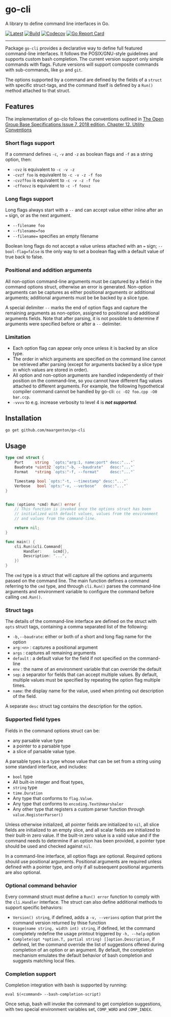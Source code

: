 # go-cli

A library to define command line interfaces in Go.

[![Latest](
  https://img.shields.io/github/v/tag/maargenton/go-cli?color=blue&label=latest&logo=go&logoColor=white&sort=semver)](
  https://pkg.go.dev/github.com/maargenton/go-cli)
[![Build](
  https://img.shields.io/github/workflow/status/maargenton/go-cli/build?label=build&logo=github&logoColor=aaaaaa)](
  https://github.com/maargenton/go-cli/actions?query=branch%3Amaster)
[![Codecov](
  https://img.shields.io/codecov/c/github/maargenton/go-cli?label=codecov&logo=codecov&logoColor=aaaaaa&token=1JFLIu042X)](
  https://codecov.io/gh/maargenton/go-cli)
[![Go Report Card](
  https://goreportcard.com/badge/github.com/maargenton/go-cli)](
  https://goreportcard.com/report/github.com/maargenton/go-cli)


---------------------------

Package `go-cli` provides a declarative way to define full featured command-line
interfaces. It follows the POSIX/GNU-style guidelines and supports custom bash
completion. The current version support only simple commands with flags. Future
versions will support composite commands with sub-commands, like `go` and `git`.

The options supported by a command are defined by the fields of a `struct` with
specific struct-tags, and the command itself is defined by a `Run()` method
attached to that struct.


## Features

The implementation of go-clo follows the conventions outlined in [The Open Group
    Base Specifications Issue 7, 2018 edition, Chapter 12. Utility
    Conventions](https://pubs.opengroup.org/onlinepubs/9699919799/basedefs/V1_chap12.html)

### Short flags support

If a command defines `-c`, `-v` and `-z` as boolean flags and `-f` as a string
option, then:
- `-cvz` is equivalent to `-c -v -z`
- `-cvzf foo` is equivalent to `-c -v -z -f foo`
- `-cvzffoo` is equivalent to `-c -v -z -f foo`
- `-cffoovz` is equivalent to `-c -f foovz`

### Long flags support

Long flags always start with a `--` and can accept value either inline after an
`=` sign, or as the next argument.

- `--filename foo`
- `--filename=foo`
- `--filename=` specifies an empty filename

Boolean long flags do not accept a value unless attached with an `=` sign;
`--bool-flag=false` is the only way to set a boolean flag with a default value
of true back to false.

### Positional and addition arguments

All non-option command-line arguments must be captured by a field in the command
options struct, otherwise an error is generated. Non-option arguments can be
captures as either positional arguments or additional arguments; additional
arguments must be be backed by a slice type.

A special delimiter `--` marks the end of option flags and capture the remaining
arguments as non-option, assigned to positional and additional arguments fields.
Note that after parsing, it is not possible to determine if arguments were
specified before or after a `--` delimiter.

### Limitation

- Each option flag can appear only once unless it is backed by an slice type.
- The order in which arguments are specified on the command line cannot be
  retrieved after parsing (except for arguments backed by a slice type in which
  values are stored in order).
- All option and non-option arguments are handled independently of their
  position on the command-line, so you cannot have different flag values
  attached to different arguments. For example, the following hypothetical
  compiler command cannot be handled by go-cli: `cc -O2 foo.cpp -O0 bar.ccp`.
- `-vvvv` to e.g. increase verbosity to level 4 is ***not supported***.


## Installation

```bash
go get github.com/maargenton/go-cli
```

## Usage

```go
type cmd struct {
    Port     string  `opts:"arg:1, name:port" desc:"..."`
    Baudrate *uint32 `opts:"-b, --baudrate"   desc:"..."`
    Format   *string `opts:"-f, --format"     desc:"..."`

    Timestamp bool `opts:"-t, --timestamp" desc:"..."`
    Verbose   bool `opts:"-v, --verbose"   desc:"..."`
}


func (options *cmd) Run() error {
    // This function is invoked once the options struct has been
    // initialized with default values, values from the environment
    // and values from the command-line.

    return nil;
}

func main() {
    cli.Run(&cli.Command{
        Handler:     &cmd{},
        Description: "...",
    })
}
```

The `cmd` type is a struct that will capture all the options and arguments
passed on the command line. The main function defines a command referring to the
`cmd` type, and through `cli.Run()` parses the command-line arguments and
environment variable to configure the command before calling `cmd.Run()`.

### Struct tags

The details of the command-line interface are defined on the struct with `opts`
struct tags, containing a comma separated list of the following:
- `-b,--baudrate`: either or both of a short and long flag name for the option
- `arg:<n>` : captures a positional argument
- `args` : captures all remaining arguments
- `default` : a default value for the field if not specified on the command-line
- `env` : the name of an environment variable that can override the default
- `sep`: a separator for fields that can accept multiple values. By default,
  multiple values must be specified by repeating the option flag multiple times.
- `name`: the display name for the value, used when printing out description of
  the field.

A separate `desc` struct tag contains the description for the option.

### Supported field types

Fields in the command options struct can be:
- any parsable value type
- a pointer to a parsable type
- a slice of parsable value type.

A parsable types is a type whose value that can be set from a string using some
standard interface, and includes:
- `bool` type
- All built-in integer and float types,
- `string` type
- `time.Duration`
- Any type that conforms to `flag.Value`.
- Any type that conforms to `encoding.TextUnmarshaler`
- Any other type that registers a custom parser function through
  `value.RegisterParser()`

Unless otherwise initialized, all pointer fields are initialized to `nil`, all
slice fields are initialized to an empty slice, and all scalar fields are
initialized to their built-in zero value. If the built-in zero value is a valid
value and if the command needs to determine if an option has been provided, a
pointer type should be used and checked against `nil`.

In a command-line interface, all option flags are optional. Required options
should use positional arguments. Positional arguments are required unless
defined with a pointer type, and only if all subsequent positional arguments are
also optional.

### Optional command behavior

Every command struct must define a `Run() error` function to comply with the
`cli.Handler` interface. The struct can also define additional methods to
support specific behaviors:

- `Version() string`, if defined, adds a `-v, --verions` option that print the
  command version returned by thise function
- `Usage(name string, width int) string`, if defined, let the command completely
  redefine the usage printout triggered by `-h, --help` option
- `Complete(opt *option.T, partial string) []option.Description`, if defined,
  let the command override the list of suggestions offered during completion of
  an option or an argument. By default, the completion mechanism emulates the
  default behavior of bash completion and suggests matching local files.

### Completion support

Completion integration with bash is supported by running:
```
eval $(<command> --bash-completion-script)
```
Once setup, bash will invoke the command to get completion suggestions, with two
special environment variables set, `COMP_WORD` and `COMP_INDEX`.
